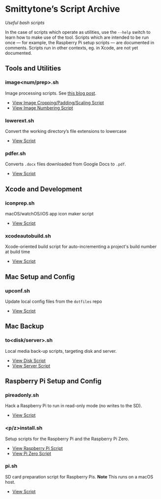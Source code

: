 # Smittytone’s Script Archive #

*Useful bash scripts*

In the case of scripts which operate as utilities, use the `--help` switch to learn how to make use of the tool. Scripts which are intended to be run once &mdash; for example, the Raspberry Pi setup scripts &mdash; are documented in comments. Scripts run in other contexts, eg. in Xcode, are not yet documented.

## Tools and Utilities ##

### image&lt;num/prep&gt;.sh ###

Image processing scripts. See [this blog post](https://smittytone.wordpress.com/2019/10/24/macos-image-manipulation-with-sips/).

- [View Image Cropping/Padding/Scaling Script](imageprep.sh)
- [View Image Numbering Script](imagenum.sh)

### lowerext.sh ###

Convert the working directory’s file extensions to lowercase

- [View Script](lowerext.sh)

### pdfer.sh ###

Converts `.docx` files downloaded from Google Docs to `.pdf`.

- [View Script](pdfer.sh)

## Xcode and Development ##

### iconprep.sh ###

macOS/watchOS/iOS app icon maker script

- [View Script](iconprep.sh)

### xcodeautobuild.sh ###

Xcode-oriented build script for auto-incrementing a project's build number at build time

- [View Script](xcodeautobuild.sh)

## Mac Setup and Config ##

### upconf.sh ###

Update local config files from the `dotfiles` repo

- [View Script](upconf.sh)

## Mac Backup ##

### to&lt;disk/server&gt;.sh ###

Local media back-up scripts, targeting disk and server.

- [View Disk Script](todisk.sh)
- [View Server Script](toserver.sh)

## Raspberry Pi Setup and Config ##

### pireadonly.sh ###

Hack a Raspberry Pi to run in read-only mode (no writes to the SD).

- [View Script](pireadonly.sh)

### &lt;p/z&gt;install.sh ###

Setup scripts for the Raspberry Pi and the Raspberry Pi Zero.

- [View Raspberry Pi Script](pinstall.sh)
- [View Pi Zero Script](zinstall.sh)

### pi.sh ###

SD card preparation script for Raspberry Pis. **Note** This runs on a macOS host.

- [View Script](pi.sh)